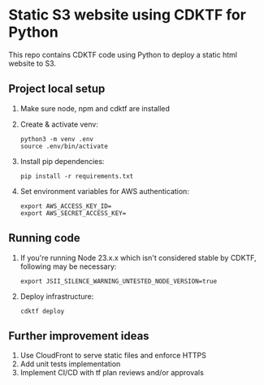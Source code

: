 # Static S3 website using CDKTF for Python

This repo contains CDKTF code using Python to deploy a static html website to S3.

## Project local setup
1. Make sure node, npm and cdktf are installed
2. Create & activate venv:
    ```
    python3 -m venv .env
    source .env/bin/activate
    ```
3. Install pip dependencies:
    ```
    pip install -r requirements.txt
    ```

4. Set environment variables for AWS authentication:
    ```
    export AWS_ACCESS_KEY_ID=
    export AWS_SECRET_ACCESS_KEY=
    ```


## Running code
1. If you're running Node 23.x.x which isn't considered stable by CDKTF, following may be necessary:
    ```
    export JSII_SILENCE_WARNING_UNTESTED_NODE_VERSION=true
    ```

2. Deploy infrastructure:
    ```
    cdktf deploy
    ```

## Further improvement ideas
1. Use CloudFront to serve static files and enforce HTTPS
2. Add unit tests implementation
3. Implement CI/CD with tf plan reviews and/or approvals